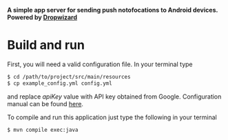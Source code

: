 **A simple app server for sending push notofocations to Android devices. Powered by [Dropwizard](http://www.dropwizard.io/)**

# Build and run

First, you will need a valid configuration file. In your terminal type
```sh
$ cd /path/to/project/src/main/resources
$ cp example_config.yml config.yml
```
and replace *apiKey* value with API key obtained from Google. Configuration manual can be found [here](http://www.dropwizard.io/manual/configuration.html).

To compile and run this application just type the following in your terminal
```sh
$ mvn compile exec:java
```
